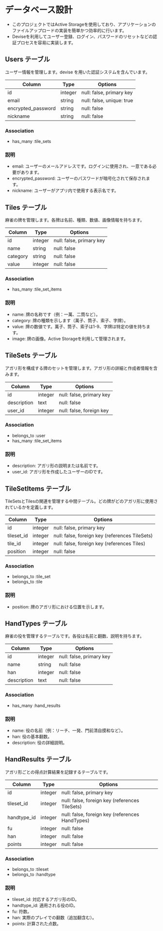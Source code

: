 # データベース設計
- このプロジェクトではActive Storageを使用しており、アプリケーションのファイルアップロードの実装を簡単かつ効率的に行います。
- Deviseを利用してユーザー登録、ログイン、パスワードのリセットなどの認証プロセスを容易に実装します。

## Users テーブル
ユーザー情報を管理します。devise を用いた認証システムを含んでいます。

| Column               | Type     | Options                         |
|----------------------|----------|---------------------------------|
| id                   | integer  | null: false, primary key        |
| email                | string   | null: false, unique: true       |
| encrypted_password   | string   | null: false                     |
| nickname             | string   | null: false                     |

### Association
- has_many :tile_sets

### 説明
- email: ユーザーのメールアドレスです。ログインに使用され、一意である必要があります。
- encrypted_password: ユーザーのパスワードが暗号化されて保存されます。
- nickname: ユーザーがアプリ内で使用する表示名です。

## Tiles テーブル
麻雀の牌を管理します。各牌は名前、種類、数値、画像情報を持ちます。

| Column    | Type     | Options                   |
|-----------|----------|---------------------------|
| id        | integer  | null: false, primary key  |
| name      | string   | null: false               |
| category  | string   | null: false               |
| value     | integer  | null: false               |

### Association
- has_many :tile_set_items

### 説明
- name: 牌の名称です（例：一萬、二筒など）。
- category: 牌の種類を示します（萬子、筒子、索子、字牌）。
- value: 牌の数値です。萬子、筒子、索子は1-9、字牌は特定の値を持ちます。
- image: 牌の画像。Active Storageを利用して管理されます。

## TileSets テーブル
アガリ形を構成する牌のセットを管理します。アガリ形の詳細と作成者情報を含みます。

| Column      | Type     | Options                        |
|-------------|----------|--------------------------------|
| id          | integer  | null: false, primary key       |
| description | text     | null: false                    |
| user_id     | integer  | null: false, foreign key       |

### Association
- belongs_to :user
- has_many :tile_set_items

### 説明
- description: アガリ形の説明または名前です。
- user_id: アガリ形を作成したユーザーのIDです。

## TileSetItems テーブル
TileSetsとTilesの関連を管理する中間テーブル。どの牌がどのアガリ形に使用されているかを定義します。

| Column     | Type     | Options                                 |
|------------|----------|-----------------------------------------|
| id         | integer  | null: false, primary key                |
| tileset_id | integer  | null: false, foreign key (references TileSets) |
| tile_id    | integer  | null: false, foreign key (references Tiles)    |
| position   | integer  | null: false                             |

### Association
- belongs_to :tile_set
- belongs_to :tile

### 説明
- position: 牌のアガリ形における位置を示します。

## HandTypes テーブル
麻雀の役を管理するテーブルです。各役は名前と翻数、説明を持ちます。

| Column      | Type     | Options                   |
|-------------|----------|---------------------------|
| id          | integer  | null: false, primary key  |
| name        | string   | null: false               |
| han         | integer  | null: false               |
| description | text     | null: false               |

### Association
- has_many :hand_results

### 説明
- name: 役の名前（例：リーチ、一発、門前清自摸和など）。
- han: 役の基本翻数。
- description: 役の詳細説明。

## HandResults テーブル
アガリ形ごとの得点計算結果を記録するテーブルです。

| Column     | Type     | Options                                        |
|------------|----------|------------------------------------------------|
| id         | integer  | null: false, primary key                       |
| tileset_id | integer  | null: false, foreign key (references TileSets) |
| handtype_id| integer  | null: false, foreign key (references HandTypes)|
| fu         | integer  | null: false                                    |
| han        | integer  | null: false                                    |
| points     | integer  | null: false                                    |

### Association
- belongs_to :tileset
- belongs_to :handtype

### 説明
- tileset_id: 対応するアガリ形のID。
- handtype_id: 適用される役のID。
- fu: 符数。
- han: 実際のプレイでの翻数（追加翻含む）。
- points: 計算された点数。